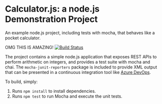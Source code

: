 Calculator.js: a node.js Demonstration Project
==============================================
An example node.js project, including tests with mocha, that behaves like
a pocket calculator.

OMG THIS IS AMAZING!
[![Build Status](https://dev.azure.com/jch-nh-az400-sep20/gh-calculatordemo/_apis/build/status/pukingleopard.calculator?branchName=master)](https://dev.azure.com/jch-nh-az400-sep20/gh-calculatordemo/_build/latest?definitionId=3&branchName=master)

The project contains a simple node.js application that exposes REST APIs
to perform arithmetic on integers, and provides a test suite with mocha
and chai.  The `mocha-junit-reporters` package is included to provide XML
output that can be presented in a continuous integration tool like
[Azure DevOps](https://azure.com/devops).

To build, simply:

1. Runs `npm install` to install dependencies.
2. Runs `npm test` to run Mocha and execute the unit tests.

